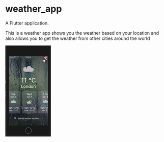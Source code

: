 # weather_app

A Flutter application.

This is a weather app shows you the weather based on your location and also allows you to get the weather from other cities around the world 


![](images/weather_app_screenshot_two.png)
